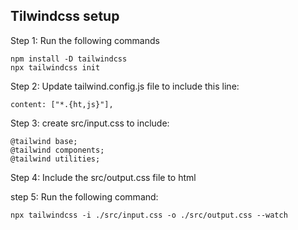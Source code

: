 ## Tilwindcss setup

Step 1: Run the following commands

```
npm install -D tailwindcss
npx tailwindcss init
```

Step 2: Update tailwind.config.js file to include this line:
```
content: ["*.{ht,js}"],
```

Step 3: create src/input.css to include:
```
@tailwind base;
@tailwind components;
@tailwind utilities;
```

Step 4: Include the src/output.css file to html

step 5: Run the following command:
```
npx tailwindcss -i ./src/input.css -o ./src/output.css --watch
```